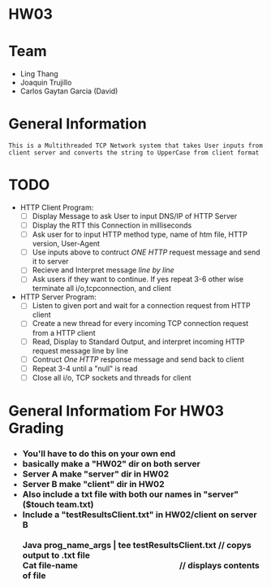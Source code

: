 # HW03 

# Team 
* Ling Thang 
* Joaquin Trujillo 
* Carlos Gaytan Garcia (David)

# General Information 
    This is a Multithreaded TCP Network system that takes User inputs from client server and converts the string to UpperCase from client format

# TODO 
* HTTP Client Program:
    - [ ] Display Message to ask User to input DNS/IP of HTTP Server 
    - [ ] Display the RTT this Connection in milliseconds 
    - [ ] Ask user for to input HTTP method type, name of htm file, HTTP version, User-Agent 
    - [ ] Use inputs above to contruct *ONE HTTP* request message and send it to server 
    - [ ] Recieve and Interpret message *line by line* 
    - [ ] Ask users if they want to continue. If yes repeat 3-6 other wise terminate all i/o,tcpconnection, and client 
* HTTP Server Program:
    - [ ] Listen to given port and wait for a connection request from HTTP client 
    - [ ] Create a new thread for every incoming TCP connection request from a HTTP client 
    - [ ] Read, Display to Standard Output, and interpret incoming HTTP request message line by line 
    - [ ] Contruct *One HTTP* response message and send back to client 
    - [ ] Repeat 3-4 until a "null" is read
    - [ ] Close all i/o, TCP sockets and threads for client

# General Informatiom For HW03 Grading 

<h3>
    <ul>
        <li>You'll have to do this on your own end </li>
        <li>basically make a "HW02" dir on both server </li>
        <li>Server A make "server" dir in HW02 </li>
        <li>Server B make "client" dir in HW02 </li>
        <li>Also include a txt file with both our names in "server" ($touch team.txt) </li>
        <li>Include a "testResultsClient.txt" in HW02/client on server B </li> </br>
                <b>Java prog_name_args | tee testResultsClient.txt</b> // copys output to .txt file</br>
                <b>Cat file-name</b> &emsp;&emsp;&emsp;&emsp;&emsp;&emsp;&emsp;&emsp;&emsp;&emsp;&emsp;&emsp;// displays contents of file
    </ul>   
</h3>

